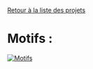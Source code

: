 [Retour à la liste des projets](../../../projets/blob/main/README.md)

# Motifs :

[![Motifs](https://yt-embed.herokuapp.com/embed?v=c3Mgl9dxsBg)](http://www.youtube.com/watch?v=c3Mgl9dxsBg "Motifs")
